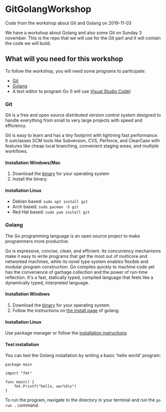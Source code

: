 # GitGolangWorkshop
Code from the workshop about Git and Golang on 2019-11-03

We have a workshop about Golang and also some Git on Sunday 3 november. 
This is the repo that we will use for the Git part and it will contain the code we will build.

## What will you need for this workshop

To follow the workshop, you will need some programs to participate:
- [Git](https://git-scm.com/downloads)
- [Golang](https://golang.org/dl/)
- A text editor to program Go (I will use [Visual Studio Code](https://code.visualstudio.com/download))

### Git

Git is a free and open source distributed version control system designed to handle everything from 
small to very large projects with speed and efficiency.

Git is easy to learn and has a tiny footprint with lightning fast performance. It outclasses SCM tools 
like Subversion, CVS, Perforce, and ClearCase with features like cheap local branching, convenient 
staging areas, and multiple workflows.

#### Installation Windows/Mac

1. Download the [binary](https://git-scm.com/downloads) for your operating system
2. Install the binary.

#### Installation Linux

- Debian based: `sudo apt install git`
- Arch based: `sudo pacman -S git`
- Red Hat based: `sudo yum install git`

### Golang

The Go programming language is an open source project to make programmers more productive.

Go is expressive, concise, clean, and efficient. Its concurrency mechanisms make it easy to write 
programs that get the most out of multicore and networked machines, while its novel type system 
enables flexible and modular program construction. Go compiles quickly to machine code yet has 
the convenience of garbage collection and the power of run-time reflection. It's a fast, statically 
typed, compiled language that feels like a dynamically typed, interpreted language.

#### Installation Windows

1. Download the [binary](https://golang.org/dl/) for your operating system.
2. Follow the instructions on [the install page](https://golang.org/doc/install) of golang.

#### Installation Linux

Use package manager or follow the [installation instructions](https://golang.org/doc/install)

#### Test installation

You can test the Golang installation by writing a basic 'hello world' program:
```
package main

import "fmt"

func main() {
	fmt.Printf("hello, world\n")
}
```
To run the program, navigate to the directory in your terminal and run the `go run .` command.

